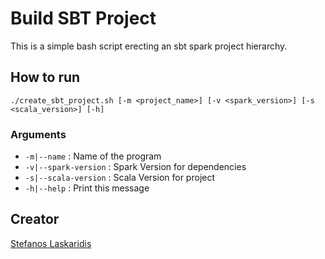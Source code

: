 # Build SBT Project

This is a simple bash script erecting an sbt spark project hierarchy.


## How to run

```
./create_sbt_project.sh [-m <project_name>] [-v <spark_version>] [-s <scala_version>] [-h]
```

### Arguments

* `-m|--name`             : Name of the program
* `-v|--spark-version`    : Spark Version for dependencies
* `-s|--scala-version`    : Scala Version for project
* `-h|--help`             : Print this message

## Creator

[Stefanos Laskaridis](https://github.com/stevelaskaridis)
